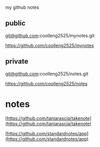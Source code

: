 

my github notes

## public 

git@github.com:coolleng2525/mynotes.git

https://github.com/coolleng2525/mynotes


## private

git@github.com:coolleng2525/notes.git

https://github.com/coolleng2525/notes



# notes

[https://github.com/taniarascia/takenote](https://github.com/taniarascia/takenote)

[https://github.com/standardnotes/app](https://github.com/standardnotes/app)
